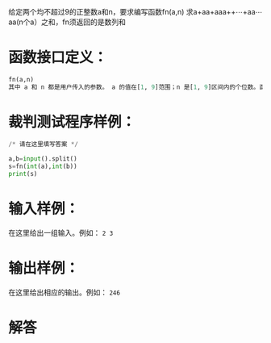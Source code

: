 给定两个均不超过9的正整数a和n，要求编写函数fn(a,n) 求a+aa+aaa++⋯+aa⋯aa(n个a）之和，fn须返回的是数列和
# 函数接口定义：
```python
fn(a,n)
其中 a 和 n 都是用户传入的参数。 a 的值在[1, 9]范围；n 是[1, 9]区间内的个位数。函数须返回级数和
```
# 裁判测试程序样例：
```python
/* 请在这里填写答案 */
		 
a,b=input().split()
s=fn(int(a),int(b))
print(s)
```
# 输入样例：
在这里给出一组输入。例如：
`2 3`
# 输出样例：
在这里给出相应的输出。例如：
`246`
# 解答
```python

```

